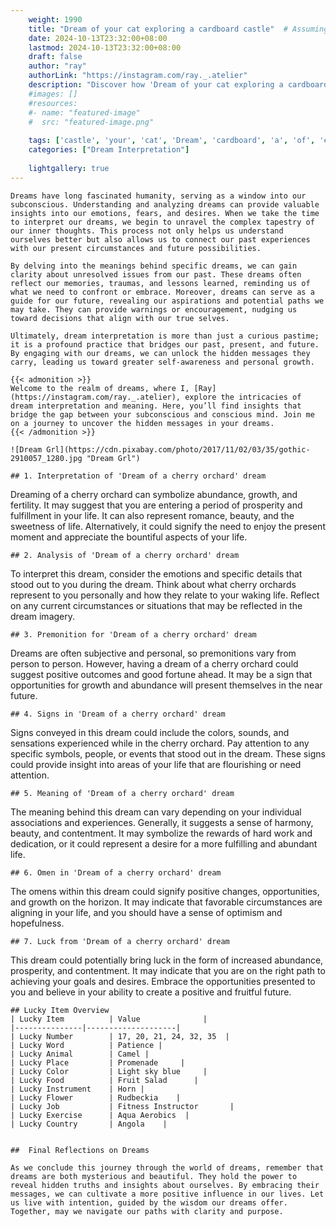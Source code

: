 ```yaml
---
    weight: 1990
    title: "Dream of your cat exploring a cardboard castle"  # Assuming 'title' column exists
    date: 2024-10-13T23:32:00+08:00
    lastmod: 2024-10-13T23:32:00+08:00
    draft: false
    author: "ray"
    authorLink: "https://instagram.com/ray._.atelier"
    description: "Discover how 'Dream of your cat exploring a cardboard castle' can interpret your future and uncover its significant meanings in your life."
    #images: []
    #resources:
    #- name: "featured-image"
    #  src: "featured-image.png"
    
    tags: ['castle', 'your', 'cat', 'Dream', 'cardboard', 'a', 'of', 'exploring']
    categories: ["Dream Interpretation"]
    
    lightgallery: true
---
```

    
    Dreams have long fascinated humanity, serving as a window into our subconscious. Understanding and analyzing dreams can provide valuable insights into our emotions, fears, and desires. When we take the time to interpret our dreams, we begin to unravel the complex tapestry of our inner thoughts. This process not only helps us understand ourselves better but also allows us to connect our past experiences with our present circumstances and future possibilities.
    
    By delving into the meanings behind specific dreams, we can gain clarity about unresolved issues from our past. These dreams often reflect our memories, traumas, and lessons learned, reminding us of what we need to confront or embrace. Moreover, dreams can serve as a guide for our future, revealing our aspirations and potential paths we may take. They can provide warnings or encouragement, nudging us toward decisions that align with our true selves.
    
    Ultimately, dream interpretation is more than just a curious pastime; it is a profound practice that bridges our past, present, and future. By engaging with our dreams, we can unlock the hidden messages they carry, leading us toward greater self-awareness and personal growth.
    
    {{< admonition >}}
    Welcome to the realm of dreams, where I, [Ray](https://instagram.com/ray._.atelier), explore the intricacies of dream interpretation and meaning. Here, you’ll find insights that bridge the gap between your subconscious and conscious mind. Join me on a journey to uncover the hidden messages in your dreams.
    {{< /admonition >}}
    
    ![Dream Grl](https://cdn.pixabay.com/photo/2017/11/02/03/35/gothic-2910057_1280.jpg "Dream Grl")
    
    ## 1. Interpretation of 'Dream of a cherry orchard' dream
    
Dreaming of a cherry orchard can symbolize abundance, growth, and fertility. It may suggest that you are entering a period of prosperity and fulfillment in your life. It can also represent romance, beauty, and the sweetness of life. Alternatively, it could signify the need to enjoy the present moment and appreciate the bountiful aspects of your life.
    
    ## 2. Analysis of 'Dream of a cherry orchard' dream
    
To interpret this dream, consider the emotions and specific details that stood out to you during the dream. Think about what cherry orchards represent to you personally and how they relate to your waking life. Reflect on any current circumstances or situations that may be reflected in the dream imagery.
    
    ## 3. Premonition for 'Dream of a cherry orchard' dream
    
Dreams are often subjective and personal, so premonitions vary from person to person. However, having a dream of a cherry orchard could suggest positive outcomes and good fortune ahead. It may be a sign that opportunities for growth and abundance will present themselves in the near future.
    
    ## 4. Signs in 'Dream of a cherry orchard' dream
    
Signs conveyed in this dream could include the colors, sounds, and sensations experienced while in the cherry orchard. Pay attention to any specific symbols, people, or events that stood out in the dream. These signs could provide insight into areas of your life that are flourishing or need attention.
    
    ## 5. Meaning of 'Dream of a cherry orchard' dream
    
The meaning behind this dream can vary depending on your individual associations and experiences. Generally, it suggests a sense of harmony, beauty, and contentment. It may symbolize the rewards of hard work and dedication, or it could represent a desire for a more fulfilling and abundant life.
    
    ## 6. Omen in 'Dream of a cherry orchard' dream
    
The omens within this dream could signify positive changes, opportunities, and growth on the horizon. It may indicate that favorable circumstances are aligning in your life, and you should have a sense of optimism and hopefulness.
    
    ## 7. Luck from 'Dream of a cherry orchard' dream
    
This dream could potentially bring luck in the form of increased abundance, prosperity, and contentment. It may indicate that you are on the right path to achieving your goals and desires. Embrace the opportunities presented to you and believe in your ability to create a positive and fruitful future.
    
    ## Lucky Item Overview
    | Lucky Item          | Value              |
    |---------------|--------------------|
    | Lucky Number        | 17, 20, 21, 24, 32, 35  |
    | Lucky Word          | Patience |
    | Lucky Animal        | Camel |
    | Lucky Place         | Promenade     |
    | Lucky Color         | Light sky blue     |
    | Lucky Food          | Fruit Salad      |
    | Lucky Instrument    | Horn |
    | Lucky Flower        | Rudbeckia    |
    | Lucky Job           | Fitness Instructor       |
    | Lucky Exercise      | Aqua Aerobics  |
    | Lucky Country       | Angola    |
    
    
    ##  Final Reflections on Dreams
    
    As we conclude this journey through the world of dreams, remember that dreams are both mysterious and beautiful. They hold the power to reveal hidden truths and insights about ourselves. By embracing their messages, we can cultivate a more positive influence in our lives. Let us live with intention, guided by the wisdom our dreams offer. Together, may we navigate our paths with clarity and purpose.
    